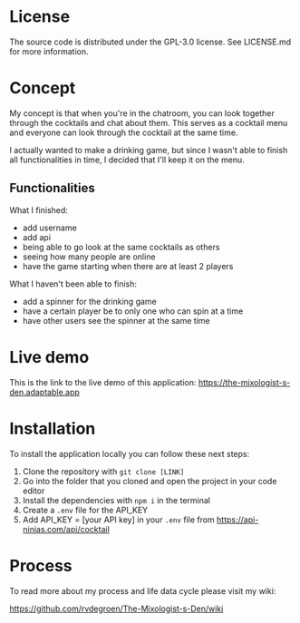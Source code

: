# License

The source code is distributed under the GPL-3.0 license. See LICENSE.md for more information.

# Concept

My concept is that when you're in the chatroom, you can look together through the cocktails and chat about them. This serves as a cocktail menu and everyone can look through the cocktail at the same time.

I actually wanted to make a drinking game, but since I wasn't able to finish all functionalities in time, I decided that I'll keep it on the menu.

## Functionalities

What I finished:

- add username
- add api
- being able to go look at the same cocktails as others
- seeing how many people are online
- have the game starting when there are at least 2 players

What I haven't been able to finish:

- add a spinner for the drinking game
- have a certain player be to only one who can spin at a time
- have other users see the spinner at the same time

# Live demo

This is the link to the live demo of this application: https://the-mixologist-s-den.adaptable.app

# Installation

To install the application locally you can follow these next steps:

1. Clone the repository with `git clone [LINK]`
2. Go into the folder that you cloned and open the project in your code editor
3. Install the dependencies with `npm i` in the terminal
4. Create a `.env` file for the API_KEY
5. Add API_KEY = [your API key] in your `.env` file from https://api-ninjas.com/api/cocktail

# Process

To read more about my process and life data cycle please visit my wiki:

https://github.com/rvdegroen/The-Mixologist-s-Den/wiki
